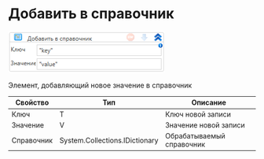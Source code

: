 # Добавить в справочник

![](<../../../../.gitbook/assets/image (429).png>)

Элемент, добавляющий новое значение в справочник

| Свойство   | Тип                            | Описание                  |
| ---------- | ------------------------------ | ------------------------- |
| Ключ       | T                              | Ключ новой записи         |
| Значение   | V                              | Значение новой записи     |
| Справочник | System.Collections.IDictionary | Обрабатываемый справочник |
